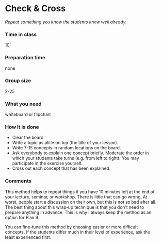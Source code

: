 
# Check & Cross

*Repeat something you know the students know well already.*

### Time in class
10'

### Preparation time
none

### Group size
2-25

### What you need
whiteboard or flipchart

### How it is done

* Clear the board.
* Write a topic as atitle on top (the title of your lesson).
* Write 7-15 concepts in random locations on the board.
* Ask everybody to explain one concept briefly. Moderate the order in which your students take turns (e.g. from left to right). You may participate in the exercise yourself.
* Cross out each concept that has been explained.

### Comments

This method helps to repeat things if you have 10 minutes left at the end of your lecture,  seminar, or workshop. There is little that can go wrong. At worst, people start a discussion on their own, but this is not so bad after all. The best thing about this wrap-up technique is that you don't need to prepare anything in advance. This is why I always keep the method as an option for Plan B.

You can fine-tune this method by choosing easier or more difficult concepts. If the students differ much in their level of experience, ask the least experienced first.
